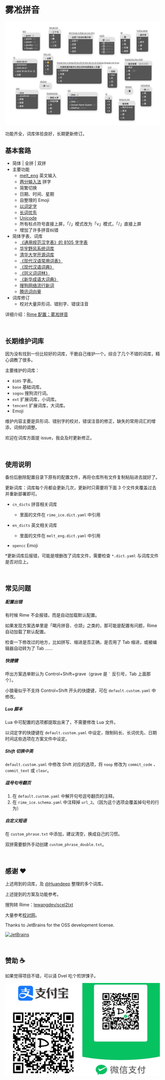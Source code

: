 # 雾凇拼音

![demo](./others/demo.webp)

功能齐全，词库体验良好，长期更新修订。

## 基本套路

- 简体 | 全拼 | 双拼
- 主要功能
    -   [melt_eng](https://github.com/tumuyan/rime-melt) 英文输入
    -   [两分输入法](http://cheonhyeong.com/Simplified/download.html) 拼字
    -   简繁切换
    -   日期、时间、星期
    -   自整理的 Emoji
    -   [以词定字](https://github.com/BlindingDark/rime-lua-select-character)
    -   [长词优先](https://github.com/tumuyan/rime-melt/blob/master/lua/melt.lua)
    -   [Unicode](https://github.com/shewer/librime-lua-script/blob/main/lua/component/unicode.lua)
    -   所有标点符号直接上屏，「/」模式改为「v」模式，「/」直接上屏
    -   增加了许多拼音纠错
- 简体字表、词库
    -   [《通用规范汉字表》的 8105 字字表](https://github.com/iDvel/The-Table-of-General-Standard-Chinese-Characters)
    -   [华宇野风系统词库](http://bbs.pinyin.thunisoft.com/forum.php?mod=viewthread&tid=30049)
    -   [清华大学开源词库](https://github.com/thunlp/THUOCL)
    -   [《现代汉语常用词表》](https://gist.github.com/indiejoseph/eae09c673460aa0b56db)
    -   [《现代汉语词典》](https://forum.freemdict.com/t/topic/12102)
    -   [《同义词词林》](https://forum.freemdict.com/t/topic/1211)
    -   [《新华成语大词典》](https://forum.freemdict.com/t/topic/11407)
    -   [搜狗网络流行新词](https://pinyin.sogou.com/dict/detail/index/4)
    -   [腾讯词向量](https://ai.tencent.com/ailab/nlp/en/download.html)
- 词库修订
    - 校对大量异形词、错别字、错误注音

详细介绍：[Rime 配置：雾凇拼音](https://dvel.me/posts/rime-ice/)

<br>

## 长期维护词库

因为没有找到一份比较好的词库，干脆自己维护一个。综合了几个不错的词库，精心调教了很多。

主要维护的词库：

- `8105` 字表。
- `base` 基础词库。
- `sogou` 搜狗流行词。
- `ext` 扩展词库，小词库。
- `tencent` 扩展词库，大词库。
- Emoji

维护内容主要是异形词、错别字的校对，错误注音的修正，缺失的常用词汇的增添，词频的调整。

欢迎在词库方面提 issue，我会及时更新修正。

<br>

## 使用说明

备份后删除配置目录下原有的配置文件，再将仓库所有文件复制粘贴进去就好了。

更新词库：词库每个月都会更新几次，更新时只需要将下面 3 个文件夹覆盖过去并重新部署即可。

- `cn_dicts` 拼音相关词库
    - 里面的文件在 `rime_ice.dict.yaml` 中引用

- `en_dicts` 英文相关词库
    - 里面的文件在 `melt_eng.dict.yaml` 中引用

- `opencc` Emoji

*更新词库后报错，可能是增删改了词库文件，需要检查 `*.dict.yaml` 与词库文件是否对应上。

<br>

## 常见问题

##### 配置出错

有时候 Rime 不会报错，而是自动加载默认配置。

如果发现方案选单里是「朙月拼音、仓颉」之类的，那可能是配置有问题，Rime 自动加载了默认配置。

检查一下修改过的地方，比如拼写、缩进是否正确，是否用了 Tab 缩进，或被编辑器自动转为了 Tab ……

##### 快捷键

呼出方案选单默认为 Control+Shift+grave（grave 是 `` ` `` 反引号，Tab 上面那个）。

小狼毫似乎不支持 Control+Shift 开头的快捷键，可在 `default.custom.yaml` 中修改。

##### Lua 脚本

Lua 中可配置的选项都提取出来了，不需要修改 Lua 文件。

以词定字的快捷键在 `default.custom.yaml` 中设定，限制码长、长词优先、日期时间这些选项在方案文件中设定。

##### Shift 切换中英

`default.custom.yaml` 中修改 Shift 对应的选项，将 `noop` 修改为 `commit_code` 、`commit_text` 或 `clear`。

##### 逗号句号翻页

1. 在 `default.custom.yaml` 中解开句号逗号翻页的注释。
2. 在 `rime_ice.schema.yaml` 中注释掉 `url_2`。（因为这个选项会覆盖掉句号的行为）

##### 自定义短语

在 `custom_phrase.txt` 中添加，建议清空，换成自己的习惯。

双拼需要额外手动创建 `custom_phrase_double.txt`。

<br>

## 感谢 ❤️

上述用到的词库，及 [@Huandeep](https://github.com/Huandeep) 整理的多个词库。

上述提到的方案及功能参考。

搜狗转 Rime：[lewangdev/scel2txt](https://github.com/lewangdev/scel2txt)

大量参考[校对网](http://www.jiaodui.com/bbs/)。

Thanks to JetBrains for the OSS development license.

[![JetBrains](https://resources.jetbrains.com/storage/products/company/brand/logos/jb_beam.svg)](https://jb.gg/OpenSourceSupport)

<br>

## 赞助 ☕

如果觉得项目不错，可以请 Dvel 吃个煎饼馃子。

<img src="./others/sponsor.webp" alt="请 Dvel 吃个煎饼馃子" width=600 />
